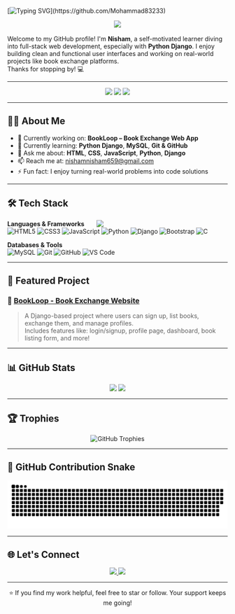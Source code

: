 <!-- Animated Typing Header -->
[![Typing SVG](https://readme-typing-svg.demolab.com?font=Fira+Code&size=24&duration=4000&pause=500&color=F74747&center=true&vCenter=true&width=500&lines=Hi+there!+👋+I'm+Nisham;Aspiring+Web+Developer+%7C+Django+Learner;Welcome+to+my+GitHub+Profile!)](https://github.com/Mohammad83233)

<p align="center">
  <img src="https://media.giphy.com/media/qgQUggAC3Pfv687qPC/giphy.gif" width="300" />
</p>

Welcome to my GitHub profile! I'm **Nisham**, a self-motivated learner diving into full-stack web development, especially with **Python Django**. I enjoy building clean and functional user interfaces and working on real-world projects like book exchange platforms.  
Thanks for stopping by! 💻

---

<div align="center">
  <img src="https://komarev.com/ghpvc/?username=Mohammad83233&color=101913&style=flat-square" />
  <img src="https://img.shields.io/github/stars/Mohammad83233?label=Stars&color=101913&style=flat-square" />
  <img src="https://img.shields.io/github/followers/Mohammad83233?label=Followers&color=101913&style=flat-square" />
</div>

---

## 👨‍💻 About Me

- 🔭 Currently working on: **BookLoop – Book Exchange Web App**  
- 🌱 Currently learning: **Python Django**, **MySQL**, **Git & GitHub**  
- 💬 Ask me about: **HTML**, **CSS**, **JavaScript**, **Python**, **Django**  
- 📫 Reach me at: [nishamnisham659@gmail.com](mailto:nishamnisham659@gmail.com)  
- ⚡ Fun fact: I enjoy turning real-world problems into code solutions  

---

## 🛠️ Tech Stack

<img src="https://media.giphy.com/media/26tn33aiTi1jkl6H6/giphy.gif" width="300px" align="right" />

**Languages & Frameworks**  
![HTML5](https://img.shields.io/badge/HTML-E34F26?logo=html5&logoColor=white)
![CSS3](https://img.shields.io/badge/CSS3-1572B6?logo=css3&logoColor=white)
![JavaScript](https://img.shields.io/badge/JavaScript-F7DF1E?logo=javascript&logoColor=black)
![Python](https://img.shields.io/badge/Python-3776AB?logo=python&logoColor=white)
![Django](https://img.shields.io/badge/Django-092E20?logo=django&logoColor=white)
![Bootstrap](https://img.shields.io/badge/Bootstrap-7952B3?logo=bootstrap&logoColor=white)
![C](https://img.shields.io/badge/C-00599C?logo=c&logoColor=white)

**Databases & Tools**  
![MySQL](https://img.shields.io/badge/MySQL-4479A1?logo=mysql&logoColor=white)
![Git](https://img.shields.io/badge/Git-F05032?logo=git&logoColor=white)
![GitHub](https://img.shields.io/badge/GitHub-181717?logo=github&logoColor=white)
![VS Code](https://img.shields.io/badge/VS%20Code-007ACC?logo=visualstudiocode&logoColor=white)

---

## 📂 Featured Project

### 📘 [BookLoop - Book Exchange Website](https://github.com/Mohammad83233/book_loop)

> A Django-based project where users can sign up, list books, exchange them, and manage profiles.  
> Includes features like: login/signup, profile page, dashboard, book listing form, and more!

---

## 📊 GitHub Stats

<div align="center">
  <img src="https://github-readme-stats.vercel.app/api?username=Mohammad83233&show_icons=true&theme=midnight-purple&count_private=true" height="180" />
  <img src="https://github-readme-stats.vercel.app/api/top-langs/?username=Mohammad83233&layout=compact&theme=midnight-purple&langs_count=8" height="180" />
  </div>

---

## 🏆 Trophies

<p align="center">
  <img src="https://github-profile-trophy.vercel.app/?username=Mohammad83233&theme=matrix&no-bg=true&margin-w=10&margin-h=15" alt="GitHub Trophies" />
</p>

---

## 🐍 GitHub Contribution Snake

<!-- Optional: Replace this with your generated SVG if available -->
![Snake animation](https://github.com/Mohammad83233/Mohammad83233/blob/main/dist/github-contribution-grid-snake.svg)

---

## 🌐 Let's Connect

<p align="center">
  <a href="https://www.linkedin.com/in/mohammad-nisham-b151022b4" target="_blank">
  <img src="https://img.shields.io/badge/LinkedIn-Mohammad%20Nisham-blue?style=for-the-badge&logo=linkedin&logoColor=white" />
</a>

  <a href="mailto:nishamnisham659@gmail.com">
    <img src="https://img.shields.io/badge/Gmail-nishamnisham659@gmail.com-D14836?style=for-the-badge&logo=gmail&logoColor=white" />
  </a>
</p>

---

<p align="center">
  ⭐ If you find my work helpful, feel free to star or follow. Your support keeps me going!
</p>
